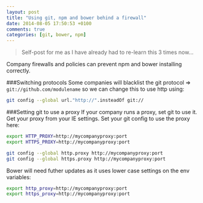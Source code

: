 ```yaml
---
layout: post
title: "Using git, npm and bower behind a firewall"
date: 2014-08-05 17:50:53 +0100
comments: true
categories: [git, bower, npm]
---
```

> Self-post for me as I have already had to re-learn this 3 times now...

Company firewalls and policies can prevent npm and bower installing correctly.

###Switching protocols
Some companies will blacklist the git protocol => `git://github.com/modulename` so we can change this to use http using:

```bash
git config --global url."http://".insteadOf git://
```

###Setting git to use a proxy
If your company runs a proxy, set git to use it.  Get your proxy from your IE settings.  Set your git config to use the proxy here:

```bash
export HTTP_PROXY=http://mycompanyproxy:port
export HTTPS_PROXY=http://mycompanyproxy:port

git config --global http.proxy http://mycompanyproxy:port
git config --global https.proxy http://mycompanyproxy:port
```

Bower will need futher updates as it uses lower case settings on the env variables:
```bash
export http_proxy=http://mycompanyproxy:port
export https_proxy=http://mycompanyproxy:port
```